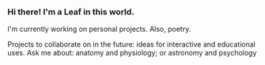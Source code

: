 ### Hi there! I'm a Leaf in this world. 
I'm currently working on personal projects. Also, poetry.

Projects to collaborate on in the future: ideas for interactive and educational uses.
Ask me about: anatomy and physiology; or astronomy and psychology


<!--
**LeafLingy/LeafLingy** is a ✨ _special_ ✨ repository because its `README.md` (this file) appears on your GitHub profile.

Here are some ideas to get you started:

- 🔭 I’m currently working on ...
- 🌱 I’m currently learning ...
- 👯 I’m looking to collaborate on ...
- 🤔 I’m looking for help with ...
- 💬 Ask me about ...
- 📫 How to reach me: ...
- 😄 Pronouns: ...
- ⚡ Fun fact: ...
-->

